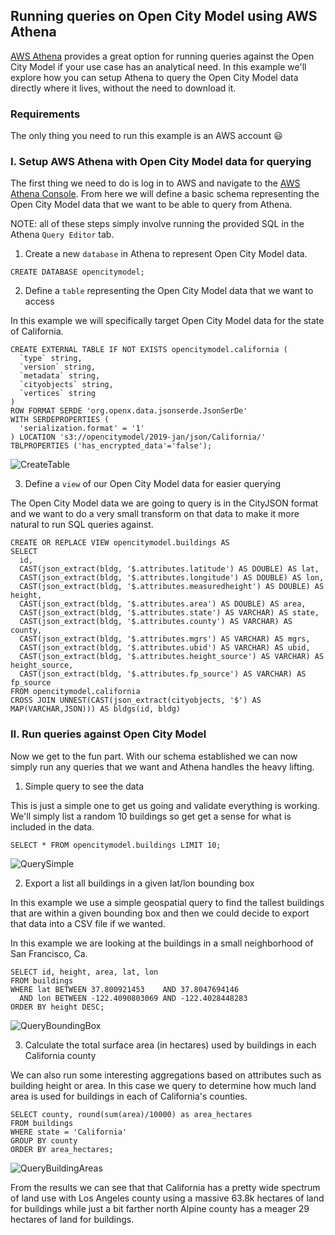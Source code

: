 ## Running queries on Open City Model using AWS Athena

[AWS Athena](https://aws.amazon.com/athena/) provides a great option for running queries against the Open City Model if your use case has an analytical need.  In this example we'll explore how you can setup Athena to query the Open City Model data directly where it lives, without the need to download it.

### Requirements

The only thing you need to run this example is an AWS account :smiley:

### I. Setup AWS Athena with Open City Model data for querying

The first thing we need to do is log in to AWS and navigate to the [AWS Athena Console](https://console.aws.amazon.com/athena/home).  From here we will define a basic schema representing the Open City Model data that we want to be able to query from Athena.

NOTE: all of these steps simply involve running the provided SQL in the Athena `Query Editor` tab.

1. Create a new `database` in Athena to represent Open City Model data.

```
CREATE DATABASE opencitymodel;
```

2. Define a `table` representing the Open City Model data that we want to access

In this example we will specifically target Open City Model data for the state of California.

```
CREATE EXTERNAL TABLE IF NOT EXISTS opencitymodel.california (
  `type` string,
  `version` string,
  `metadata` string,
  `cityobjects` string,
  `vertices` string
)
ROW FORMAT SERDE 'org.openx.data.jsonserde.JsonSerDe'
WITH SERDEPROPERTIES (
  'serialization.format' = '1'
) LOCATION 's3://opencitymodel/2019-jan/json/California/'
TBLPROPERTIES ('has_encrypted_data'='false');
```

![CreateTable](https://s3.amazonaws.com/static.opencitymodel.org/Query-OpenCityModel-using-AWS-Athena/CreateTable.png)

3. Define a `view` of our Open City Model data for easier querying

The Open City Model data we are going to query is in the CityJSON format and we want to do a very small transform on that data to make it more natural to run SQL queries against.

```
CREATE OR REPLACE VIEW opencitymodel.buildings AS
SELECT
  id,
  CAST(json_extract(bldg, '$.attributes.latitude') AS DOUBLE) AS lat,
  CAST(json_extract(bldg, '$.attributes.longitude') AS DOUBLE) AS lon,
  CAST(json_extract(bldg, '$.attributes.measuredheight') AS DOUBLE) AS height,
  CAST(json_extract(bldg, '$.attributes.area') AS DOUBLE) AS area,
  CAST(json_extract(bldg, '$.attributes.state') AS VARCHAR) AS state,
  CAST(json_extract(bldg, '$.attributes.county') AS VARCHAR) AS county,
  CAST(json_extract(bldg, '$.attributes.mgrs') AS VARCHAR) AS mgrs,
  CAST(json_extract(bldg, '$.attributes.ubid') AS VARCHAR) AS ubid,
  CAST(json_extract(bldg, '$.attributes.height_source') AS VARCHAR) AS height_source,
  CAST(json_extract(bldg, '$.attributes.fp_source') AS VARCHAR) AS fp_source
FROM opencitymodel.california
CROSS JOIN UNNEST(CAST(json_extract(cityobjects, '$') AS MAP(VARCHAR,JSON))) AS bldgs(id, bldg)
```

### II. Run queries against Open City Model

Now we get to the fun part.  With our schema established we can now simply run any queries that we want and Athena handles the heavy lifting.

1. Simple query to see the data

This is just a simple one to get us going and validate everything is working.  We'll simply list a random 10 buildings so get get a sense for what is included in the data.

```
SELECT * FROM opencitymodel.buildings LIMIT 10;
```

![QuerySimple](https://s3.amazonaws.com/static.opencitymodel.org/Query-OpenCityModel-using-AWS-Athena/QuerySimple.png)

2. Export a list all buildings in a given lat/lon bounding box

In this example we use a simple geospatial query to find the tallest buildings that are within a given bounding box and then we could decide to export that data into a CSV file if we wanted.

In this example we are looking at the buildings in a small neighborhood of San Francisco, Ca.

```
SELECT id, height, area, lat, lon
FROM buildings
WHERE lat BETWEEN 37.800921453    AND 37.8047694146
  AND lon BETWEEN -122.4090803069 AND -122.4028448283
ORDER BY height DESC;
```

![QueryBoundingBox](https://s3.amazonaws.com/static.opencitymodel.org/Query-OpenCityModel-using-AWS-Athena/QueryBoundingBox.png)

3. Calculate the total surface area (in hectares) used by buildings in each California county

We can also run some interesting aggregations based on attributes such as building height or area.  In this case we query to determine how much land area is used for buildings in each of California's counties.

```
SELECT county, round(sum(area)/10000) as area_hectares
FROM buildings
WHERE state = 'California'
GROUP BY county
ORDER BY area_hectares;
```
![QueryBuildingAreas](https://s3.amazonaws.com/static.opencitymodel.org/Query-OpenCityModel-using-AWS-Athena/QueryBuildingAreas.png)

From the results we can see that that California has a pretty wide spectrum of land use with Los Angeles county using a massive 63.8k hectares of land for buildings while just a bit farther north Alpine county has a meager 29 hectares of land for buildings.